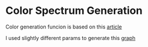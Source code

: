 # Color Spectrum Generation

Color generation funcion is based on this [article](http://justinparrtech.com/JustinParr-Tech/spectrum-generating-color-function-using-sine-waves/)

I used slightly different params to generate this [graph](https://www.desmos.com/calculator/mpyvqarj4r)
